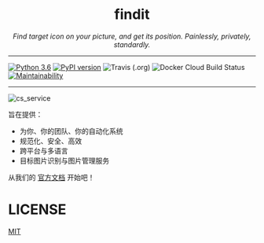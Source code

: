 <h1 align="center">findit</h1>
<p align="center">
    <em>Find target icon on your picture, and get its position. Painlessly, privately, standardly.</em>
</p>

---

[![Python 3.6](https://img.shields.io/badge/python-3.6+-blue.svg)](https://www.python.org/downloads/release/python-360/)
[![PyPI version](https://badge.fury.io/py/findit.svg)](https://badge.fury.io/py/findit)
![Travis (.org)](https://img.shields.io/travis/williamfzc/findit.svg?label=Travis%20CI)
![Docker Cloud Build Status](https://img.shields.io/docker/cloud/build/williamfzc/findit.svg)
[![Maintainability](https://api.codeclimate.com/v1/badges/d824d06146383ef721c8/maintainability)](https://codeclimate.com/github/williamfzc/findit/maintainability)

---

![cs_service](docs/pics/client+server.svg)

旨在提供：

- 为你、你的团队、你的自动化系统
- 规范化、安全、高效
- 跨平台与多语言
- 目标图片识别与图片管理服务

 从我们的 [官方文档](https://williamfzc.github.io/findit/) 开始吧！

# LICENSE

[MIT](LICENSE)

